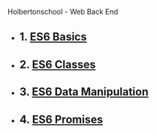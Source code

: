 Holbertonschool - Web Back End

* ## 1. [ES6 Basics](./ES6_basic/)
* ## 2. [ES6 Classes](./ES6_classes/)
* ## 3. [ES6 Data Manipulation](./ES6_data_manipulation/)
* ## 4. [ES6 Promises](./ES6_promise/)
